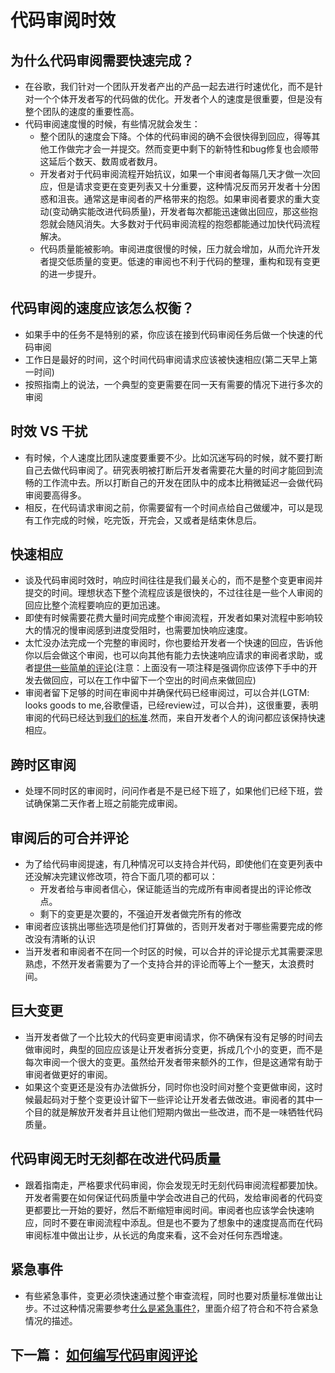 # 代码审阅时效



## 为什么代码审阅需要快速完成？

- 在谷歌，我们针对一个团队开发者产出的产品一起去进行时速优化，而不是针对一个个体开发者写的代码做的优化。开发者个人的速度是很重要，但是没有整个团队的速度的重要性高。
- 代码审阅速度慢的时候，有些情况就会发生：
  - 整个团队的速度会下降。个体的代码审阅的确不会很快得到回应，得等其他工作做完才会一并提交。然而变更中剩下的新特性和bug修复也会顺带这延后个数天、数周或者数月。
  - 开发者对于代码审阅流程开始抗议，如果一个审阅者每隔几天才做一次回应，但是请求变更在变更列表又十分重要，这种情况反而另开发者十分困惑和沮丧。通常这是审阅者的严格带来的抱怨。如果审阅者要求的重大变动(变动确实能改进代码质量)，开发者每次都能迅速做出回应，那这些抱怨就会随风消失。大多数对于代码审阅流程的抱怨都能通过加快代码流程解决。
  - 代码质量能被影响。审阅进度很慢的时候，压力就会增加，从而允许开发者提交低质量的变更。低速的审阅也不利于代码的整理，重构和现有变更的进一步提升。

## 代码审阅的速度应该怎么权衡？

- 如果手中的任务不是特别的紧，你应该在接到代码审阅任务后做一个快速的代码审阅
- 工作日是最好的时间，这个时间代码审阅请求应该被快速相应(第二天早上第一时间)
- 按照指南上的说法，一个典型的变更需要在同一天有需要的情况下进行多次的审阅



## 时效 VS 干扰

- 有时候，个人速度比团队速度要重要不少。比如沉迷写码的时候，就不要打断自己去做代码审阅了。研究表明被打断后开发者需要花大量的时间才能回到流畅的工作流中去。所以打断自己的开发在团队中的成本比稍微延迟一会做代码审阅要高得多。
- 相反，在代码请求审阅之前，你需要留有一个时间点给自己做缓冲，可以是现有工作完成的时候，吃完饭，开完会，又或者是结束休息后。

## 快速相应

- 谈及代码审阅时效时，响应时间往往是我们最关心的，而不是整个变更审阅并提交的时间。理想状态下整个流程应该是很快的，不过往往是一些个人审阅的回应比整个流程要响应的更加迅速。
- 即使有时候需要花费大量时间完成整个审阅流程，开发者如果对流程中影响较大的情况的慢审阅感到进度受阻时，也需要加快响应速度。
- 太忙没办法完成一个完整的审阅时，你也要给开发者一个快速的回应，告诉他你以后会做这个审阅，也可以向其他有能力去快速响应请求的审阅者求助，或者[提供一些简单的评论](https://google.github.io/eng-practices/review/reviewer/navigate.html)(注意：上面没有一项注释是强调你应该停下手中的开发去做回应，可以在工作中留下一个空出的时间点来做回应)
- 审阅者留下足够的时间在审阅中并确保代码已经审阅过，可以合并(LGTM: looks goods to me,谷歌俚语，已经review过，可以合并)，这很重要，表明审阅的代码已经达到[我们的标准](https://google.github.io/eng-practices/review/reviewer/standard.html).然而，来自开发者个人的询问都应该保持快速相应。



## 跨时区审阅

- 处理不同时区的审阅时，问问作者是不是已经下班了，如果他们已经下班，尝试确保第二天作者上班之前能完成审阅。

## 审阅后的可合并评论

- 为了给代码审阅提速，有几种情况可以支持合并代码，即使他们在变更列表中还没解决完建议修改项，符合下面几项的都可以：
  - 开发者给与审阅者信心，保证能适当的完成所有审阅者提出的评论修改点。
  - 剩下的变更是次要的，不强迫开发者做完所有的修改
- 审阅者应该挑出哪些选项是他们打算做的，否则开发者对于哪些需要完成的修改没有清晰的认识
- 当开发者和审阅者不在同一个时区的时候，可以合并的评论提示尤其需要深思熟虑，不然开发者需要为了一个支持合并的评论而等上个一整天，太浪费时间。



## 巨大变更

- 当开发者做了一个比较大的代码变更审阅请求，你不确保有没有足够的时间去做审阅时，典型的回应应该是让开发者拆分变更，拆成几个小的变更，而不是每次审阅一个很大的变更。虽然给开发者带来额外的工作，但是这通常有助于审阅者做更好的审阅。
- 如果这个变更还是没有办法做拆分，同时你也没时间对整个变更做审阅，这时候最起码对于整个变更设计留下一些评论让开发者去做改进。审阅者的其中一个目的就是解放开发者并且让他们短期内做出一些改进，而不是一味牺牲代码质量。

## 代码审阅无时无刻都在改进代码质量

- 跟着指南走，严格要求代码审阅，你会发现无时无刻代码审阅流程都要加快。开发者需要在如何保证代码质量中学会改进自己的代码，发给审阅者的代码变更都要比一开始的要好，然后不断缩短审阅时间。审阅者也应该学会快速响应，同时不要在审阅流程中添乱。但是也不要为了想象中的速度提高而在代码审阅标准中做出让步，从长远的角度来看，这不会对任何东西增速。



## 紧急事件

- 有些紧急事件，变更必须快速通过整个审查流程，同时也要对质量标准做出让步。不过这种情况需要参考[什么是紧急事件?](https://google.github.io/eng-practices/review/emergencies.html#what)，里面介绍了符合和不符合紧急情况的描述。



## 下一篇： [如何编写代码审阅评论](https://github.com/Trojan0523/Code-Review-Docs/blob/main/%E5%A6%82%E4%BD%95%E6%92%B0%E5%86%99%E4%B8%80%E4%B8%AA%E4%BB%A3%E7%A0%81%E5%AE%A1%E9%98%85%E8%AF%84%E8%AE%BA.md)



